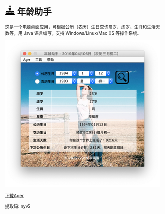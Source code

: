 # ![Ager](./res/image/icon.png) 年龄助手

这是一个电脑桌面应用，可根据公历（农历）生日查询周岁、虚岁、生肖和生活天数等，用 Java 语言编写，支持 Windows/Linux/Mac OS 等操作系统。

![ScreenShot](./external/ScreenShot.png)

[下载Ager](https://pan.baidu.com/s/1J7zPaQaF7t0oNQve9oUo6Q)

提取码: nyv5
